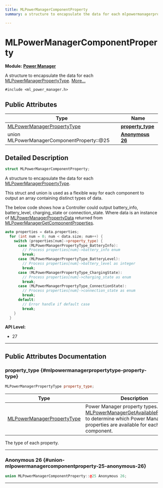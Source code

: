 ```yaml
---
title: MLPowerManagerComponentProperty
summary: a structure to encapsulate the data for each mlpowermanagerpropertytype. 

---
```


# MLPowerManagerComponentProperty

**Module:** **[Power Manager](/api-ref/api/Modules/group___power_manager/group___power_manager.md)**



A structure to encapsulate the data for each [MLPowerManagerPropertyType](/api-ref/api/Modules/group___power_manager/group___power_manager.md#enum-mlpowermanagerpropertytype).  [More...](#detailed-description)


`#include <ml_power_manager.h>`

## Public Attributes

| Type           | Name           |
| -------------- | -------------- |
| [MLPowerManagerPropertyType](/api-ref/api/Modules/group___power_manager/group___power_manager.md#enums-mlpowermanagerpropertytype) | **[property_type](/api-ref/api/Modules/group___power_manager/struct_m_l_power_manager_component_property.md#mlpowermanagerpropertytype-property-type)**  |
| union MLPowerManagerComponentProperty::@25 | **[Anonymous 26](/api-ref/api/Modules/group___power_manager/struct_m_l_power_manager_component_property.md#union-mlpowermanagercomponentproperty-25-anonymous-26)**  |

## Detailed Description

```cpp
struct MLPowerManagerComponentProperty;
```

A structure to encapsulate the data for each [MLPowerManagerPropertyType](/api-ref/api/Modules/group___power_manager/group___power_manager.md#enum-mlpowermanagerpropertytype). 

This struct and union is used as a flexible way for each component to output an array containing distinct types of data.

The below code shows how a Controller could output battery_info, battery_level, charging_state or connection_state. Where data is an instance of [MLPowerManagerPropertyData](/api-ref/api/Modules/group___power_manager/struct_m_l_power_manager_property_data.md) returned from [MLPowerManagerGetComponentProperties](/api-ref/api/Modules/group___power_manager/group___power_manager.md#mlresult-mlpowermanagergetcomponentproperties). 

```cpp
auto properties = data.properties;
  for (int num = 0; num < data.size; num++) {
    switch (properties[num]->property_type) {
      case (MLPowerManagerPropertyType_BatteryInfo):
        // Process properties[num]->battery_info enum
        break;
      case (MLPowerManagerPropertyType_BatteryLevel):
        // Process properties[num]->battery_level as integer
        break;
      case (MLPowerManagerPropertyType_ChargingState):
        // Process properties[num]->charging_state as enum
        break;
      case (MLPowerManagerPropertyType_ConnectionState):
        // Process properties[num]->connection_state as enum
        break;
      default:
        // Error handle if default case
        break;
    }
  }
```




**API Level:**
  * 27




-----------
## Public Attributes Documentation

### property_type {#mlpowermanagerpropertytype-property-type}

```cpp
MLPowerManagerPropertyType property_type;
```



| Type | Description |
|--|--|
| [MLPowerManagerPropertyType](/api-ref/api/Modules/group___power_manager/group___power_manager.md#enums-mlpowermanagerpropertytype) | Power Manager property types. Query [MLPowerManagerGetAvailableProperties()](/api-ref/api/Modules/group___power_manager/group___power_manager.md#mlresult-mlpowermanagergetavailableproperties) to determine which Power Manager properties are available for each component.  |


The type of each property. 





-----------

### Anonymous 26 {#union-mlpowermanagercomponentproperty-25-anonymous-26}

```cpp
union MLPowerManagerComponentProperty::@25 Anonymous 26;
```






-----------

